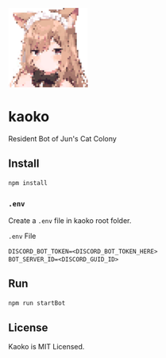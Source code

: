 ![kaoko](docs/static/kaoko-px.png)

# kaoko

Resident Bot of Jun's Cat Colony

## Install

```sh
npm install
```

### `.env`

Create a `.env` file in kaoko root folder.

`.env` File

```
DISCORD_BOT_TOKEN=<DISCORD_BOT_TOKEN_HERE>
BOT_SERVER_ID=<DISCORD_GUID_ID>
```

## Run

```sh
npm run startBot
```

## License

Kaoko is MIT Licensed.
